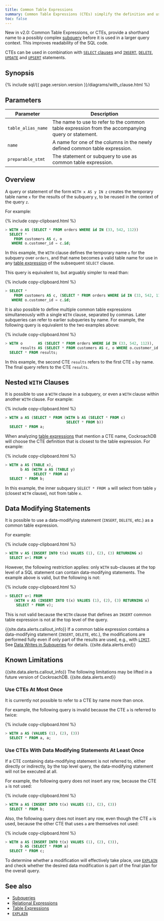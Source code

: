 ```yaml
---
title: Common Table Expressions
summary: Common Table Expressions (CTEs) simplify the definition and use of subqueries
toc: false
---
```



<span class="version-tag">New in v2.0:</span>
Common Table Expressions, or CTEs, provide a shorthand name to a
possibly complex [subquery](subqueries.html) before it is used in a
larger query context. This improves readability of the SQL code.

CTEs can be used in combination with [`SELECT`
clauses](select-clause.html) and [`INSERT`](insert.html),
[`DELETE`](delete.html), [`UPDATE`](update.html) and
[`UPSERT`](upsert.html) statements.

<div id="toc"></div>

## Synopsis

<div>{% include sql/{{ page.version.version }}/diagrams/with_clause.html %}</div>

<div markdown="1"></div>

## Parameters

Parameter | Description
----------|------------
`table_alias_name` | The name to use to refer to the common table expression from the accompanying query or statement.
`name` | A name for one of the columns in the newly defined common table expression.
`preparable_stmt` | The statement or subquery to use as common table expression.

## Overview

A query or statement of the form `WITH x AS y IN z` creates the
temporary table name `x` for the results of the subquery `y`, to be
reused in the context of the query `z`.

For example:

{% include copy-clipboard.html %}
~~~ sql
> WITH o AS (SELECT * FROM orders WHERE id IN (33, 542, 112))
  SELECT *
    FROM customers AS c, o
   WHERE o.customer_id = c.id;
~~~

In this example, the `WITH` clause defines the temporary name `o` for
the subquery over `orders`, and that name becomes a valid table name
for use in any [table expression](table-expressions.html) of the
subsequent `SELECT` clause.

This query is equivalent to, but arguably simpler to read than:

{% include copy-clipboard.html %}
~~~ sql
> SELECT *
    FROM customers AS c, (SELECT * FROM orders WHERE id IN (33, 542, 112)) AS o
   WHERE o.customer_id = c.id;
~~~

It is also possible to define multiple common table expressions
simultaneously with a single `WITH` clause, separated by commas. Later
subqueries can refer to earlier subqueries by name. For example, the
following query is equivalent to the two examples above:

{% include copy-clipboard.html %}
~~~ sql
> WITH o       AS (SELECT * FROM orders WHERE id IN (33, 542, 112)),
       results AS (SELECT * FROM customers AS c, o WHERE o.customer_id = c.id)
  SELECT * FROM results;
~~~

In this example, the second CTE `results` refers to the first CTE `o`
by name. The final query refers to the CTE `results`.

## Nested `WITH` Clauses

It is possible to use a `WITH` clause in a subquery, or even a `WITH` clause within another `WITH` clause. For example:

{% include copy-clipboard.html %}
~~~ sql
> WITH a AS (SELECT * FROM (WITH b AS (SELECT * FROM c)
                            SELECT * FROM b))
  SELECT * FROM a;
~~~

When analyzing [table expressions](table-expressions.html) that
mention a CTE name, CockroachDB will choose the CTE definition that is
closest to the table expression. For example:

{% include copy-clipboard.html %}
~~~ sql
> WITH a AS (TABLE x),
       b AS (WITH a AS (TABLE y)
             SELECT * FROM a)
  SELECT * FROM b;
~~~

In this example, the inner subquery `SELECT * FROM a` will select from
table `y` (closest `WITH` clause), not from table `x`.

## Data Modifying Statements

It is possible to use a data-modifying statement (`INSERT`, `DELETE`,
etc.) as a common table expression.

For example:

{% include copy-clipboard.html %}
~~~ sql
> WITH v AS (INSERT INTO t(x) VALUES (1), (2), (3) RETURNING x)
  SELECT x+1 FROM v
~~~

However, the following restriction applies: only `WITH` sub-clauses at
the top level of a SQL statement can contain data-modifying
statements. The example above is valid, but the following is not:

{% include copy-clipboard.html %}
~~~ sql
> SELECT x+1 FROM
    (WITH v AS (INSERT INTO t(x) VALUES (1), (2), (3) RETURNING x)
     SELECT * FROM v);
~~~

This is not valid because the `WITH` clause that defines an `INSERT`
common table expression is not at the top level of the query.

{{site.data.alerts.callout_info}}
If a common table expression contains
a data-modifying statement (<code>INSERT</code>, <code>DELETE</code>,
etc.), the modifications are performed fully even if only part
of the results are used, e.g., with <a
href="limit-offset.html"><code>LIMIT</code></a>. See <a
href="subqueries.html#data-writes-in-subqueries">Data
Writes in Subqueries</a> for details.
{{site.data.alerts.end}}

<div markdown="1"></div>

## Known Limitations

{{site.data.alerts.callout_info}}
The following limitations may be lifted
in a future version of CockroachDB.
{{site.data.alerts.end}}

<div markdown="1"></div>

### Use CTEs At Most Once

It is currently not possible to refer to a CTE by name more than once.

For example, the following query is invalid because the CTE `a` is
referred to twice:

{% include copy-clipboard.html %}
~~~ sql
> WITH a AS (VALUES (1), (2), (3))
  SELECT * FROM a, a;
~~~

### Use CTEs With Data Modifying Statements At Least Once

If a CTE containing data-modifying statement is not referred to,
either directly or indirectly, by the top level query, the
data-modifying statement will not be executed at all.

For example, the following query does not insert any row, because the CTE `a` is not used:

{% include copy-clipboard.html %}
~~~ sql
> WITH a AS (INSERT INTO t(x) VALUES (1), (2), (3))
  SELECT * FROM b;
~~~

Also, the following query does not insert any row, even though the CTE `a` is used, because
the other CTE that uses `a` are themselves not used:

{% include copy-clipboard.html %}
~~~ sql
> WITH a AS (INSERT INTO t(x) VALUES (1), (2), (3)),
       b AS (SELECT * FROM a)
  SELECT * FROM c;
~~~

To determine whether a modification will effectively take place, use
[`EXPLAIN`](explain.html) and check whether the desired data
modification is part of the final plan for the overall query.

## See also

- [Subqueries](subqueries.html)
- [Relational Expressions](relational-expressions.html)
- [Table Expressions](table-expressions.html)
- [`EXPLAIN`](explain.html)
